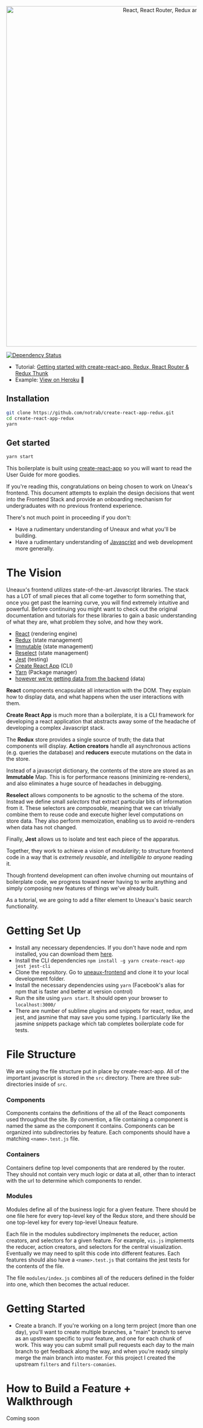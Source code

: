 <p align="center"><a href="https://medium.com/@notrab/getting-started-with-create-react-app-redux-react-router-redux-thunk-d6a19259f71f"><img src="https://i.imgur.com/PATsTx2.png" title="View tutorial" alt="React, React Router, Redux and Redux Thunk" width="900"></a></p>

[![Dependency Status](https://dependencyci.com/github/notrab/create-react-app-redux/badge)](https://dependencyci.com/github/notrab/create-react-app-redux)

* Tutorial: [Getting started with create-react-app, Redux, React Router & Redux Thunk](https://medium.com/@notrab/getting-started-with-create-react-app-redux-react-router-redux-thunk-d6a19259f71f)
* Example: [View on Heroku](https://cra-redux-router-thunk.herokuapp.com/) 🙌

## Installation

```bash
git clone https://github.com/notrab/create-react-app-redux.git
cd create-react-app-redux
yarn
```

## Get started

```bash
yarn start
```

This boilerplate is built using [create-react-app](https://github.com/facebookincubator/create-react-app) so you will want to read the User Guide for more goodies.


If you're reading this, congratulations on being chosen to work on Uneax's frontend. This document attempts to explain the design decisions that
went into the Frontend Stack and provide an onboarding mechanism for undergraduates with no previous frontend experience.

There's not much point in proceeding if you don't:

- Have a rudimentary understanding of Uneaux and what you'll be building.
- Have a rudimentary understanding of [Javascript]() and web development more generally.

# The Vision
Uneaux's frontend utilizes state-of-the-art Javascript libraries. The stack has a LOT of small pieces that all come together to form something that, once you get past the learning curve, you will find extremely intuitive and powerful. Before continuing you might want to check out the original documentation and tutorials for these libraries to gain a basic understanding of what they are, what problem they solve, and how they work.

 - [React](https://facebook.github.io/react/) (rendering engine)
 - [Redux](http://redux.js.org/) (state management)
 - [Immutable](https://facebook.github.io/immutable-js/) (state management)
 - [Reselect](https://github.com/reactjs/reselect) (state management)
 - [Jest](https://facebook.github.io/jest/) (testing)
 - [Create React App]() (CLI)
 - [Yarn]() (Package manager)
 - [however we're getting data from the backend]() (data)

**React** components encapsulate all interaction with the DOM. They explain how to display data, and what happens when the user interactions with them.

**Create React App** is much more than a boilerplate, it is a CLI framework for developing a react application that abstracts away some of the headache of developing a complex Javascript stack.

The **Redux** store provides a single source of truth; the data that components will display. **Action creators** handle all asynchronous actions (e.g. queries the database) and **reducers** execute mutations on the data in the store.

Instead of a javascript dictionary, the contents of the store are stored as an **Immutable** Map. This is for performance reasons (minimizing re-renders), and also eliminates a huge source of headaches in debugging.

**Reselect** allows components to be agnostic to the schema of the store. Instead we define small _selectors_ that extract particular bits of information from it. These selectors are _composable_, meaning that we can trivially combine them to reuse code and execute higher level computations on store data. They also perform memoization, enabling us to avoid re-renders when data has not changed.

Finally, **Jest** allows us to isolate and test each piece of the apparatus.

Together, they work to achieve a vision of _modularity_; to structure frontend code in a way that is _extremely reusable_, and _intelligible to anyone_ reading it.

Though frontend development can often involve churning out mountains of boilerplate code, we progress toward never having to write anything and simply composing new features of things we've already built.

As a tutorial, we are going to add a filter element to Uneaux's basic search functionality.

# Getting Set Up
- Install any necessary dependencies. If you don't have node and npm installed, you can download them [here]().
- Install the CLI dependencies `npm install -g yarn create-react-app jest jest-cli`
- Clone the repository. Go to [uneaux-frontend]() and clone it to your local development folder.
- Install the necessary dependencies using `yarn` (Facebook's alias for npm that is faster and better at version control)
- Run the site using `yarn start`. It should open your browser to `localhost:3000/`
- There are number of sublime plugins and snippets for react, redux, and jest, and jasmine that may save you some typing. I particularly like the jasmine snippets package which tab completes boilerplate code for tests.

# File Structure
We are using the file structure put in place by create-react-app. All of the important javascript is stored in the `src` directory. There are three sub-directories inside of `src`.

### Components
Components contains the definitions of the all of the React components used throughout the site. By convention, a file containing a component is named the same as the component it contains. Components can be organized into subdirectories by feature. Each components should have a matching `<name>.test.js` file.

### Containers
Containers define top level components that are rendered by the router. They should not contain very much logic or data at all, other than to interact with the url to determine which components to render.

### Modules
Modules define all of the business logic for a given feature. There should be one file here for every top-level key of the Redux store, and there should be one top-level key for every top-level Uneaux feature.

Each file in the modules subdirectory implmenets the reducer, action creators, and selectors for a given feature. For example, `vis.js` implements the reducer, action creators, and selectors for the central visualization. Eventually we may need to split this code into different features. Each features should also have a `<name>.test.js` that contains the jest tests for the contents of the file.

The file `modules/index.js` combines all of the reducers defined in the folder into one, which then becomes the actual reducer.

# Getting Started

- Create a branch. If you're working on a long term project (more than one day), you'll want to create multiple branches, a "main" branch to serve as an upstream specific to your feature, and one for each chunk of work. This way you can submit small pull requests each day to the main branch to get feedback along the way, and when you're ready simply merge the main branch into master. For this project I created the upstream `filters` and `filters-comanies`.

# How to Build a Feature + Walkthrough

Coming soon